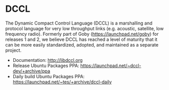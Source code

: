 # DCCL

The Dynamic Compact Control Language (DCCL) is a marshalling and protocol language for very low throughput links (e.g. acoustic, satellite, low frequency radio). Formerly part of Goby (https://launchpad.net/goby) for releases 1 and 2, we believe DCCL has reached a level of maturity that it can be more easily standardized, adopted, and maintained as a separate project.

- Documentation: http://libdccl.org
- Release Ubuntu Packages PPA: https://launchpad.net/~dccl-dev/+archive/ppa
- Daily build Ubuntu Packages PPA: https://launchpad.net/~tes/+archive/dccl-daily
